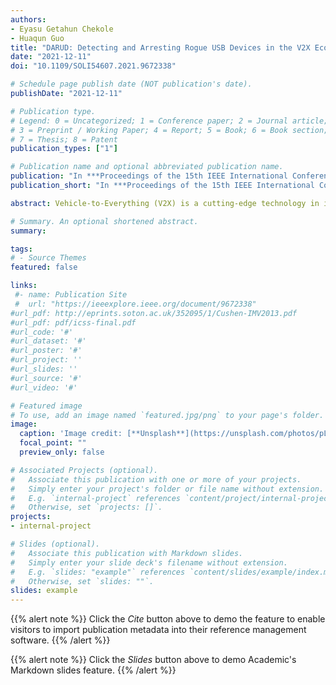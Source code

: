 ```yaml
---
authors:
- Eyasu Getahun Chekole
- Huaqun Guo
title: "DARUD: Detecting and Arresting Rogue USB Devices in the V2X Ecosystem"
date: "2021-12-11"
doi: "10.1109/SOLI54607.2021.9672338"

# Schedule page publish date (NOT publication's date).
publishDate: "2021-12-11"

# Publication type.
# Legend: 0 = Uncategorized; 1 = Conference paper; 2 = Journal article;
# 3 = Preprint / Working Paper; 4 = Report; 5 = Book; 6 = Book section;
# 7 = Thesis; 8 = Patent
publication_types: ["1"]

# Publication name and optional abbreviated publication name.
publication: "In ***Proceedings of the 15th IEEE International Conference on Service Operations and Logistics, and Informatics (SOLI'21)***, IEEE"
publication_short: "In ***Proceedings of the 15th IEEE International Conference on Service Operations and Logistics, and Informatics (SOLI'21)***, IEEE"

abstract: Vehicle-to-Everything (V2X) is a cutting-edge technology in intelligent transportation systems (ITS). In V2X, various entities communicate and cooperate each other to ensure road safety and efficiency. However, such communications and cooperation also pose various security risks to the transportation system. In particular, due to the involvement of several unattended roadside devices, such as roadside units (RSUs), industrial PCs, traffic light controllers, 3D laser scanners, video cameras, and pedestrian sensors, the V2X ecosystem is highly vulnerable to malware attacks. Attackers may use rogue USB devices to inject various types of malware (e.g., viruses, spyware, ransomware and worms) to the V2X system via the USB ports of the roadside devices. Such attacks may result in a debilitating impact on the safety and efficiency of road traffic. Although a wide-range of approaches have been proposed against USB-based attacks, most of them have several limitations, especially when applied in the V2X context. For example, the widely adopted approaches against USB-based attacks are scanning USB devices using anti-malware/antivirus tools (which is often not effective against zero-day malware), disabling USB ports (security-through-obscurity has already several drawbacks), whitelisting USB devices using certain attributes of the USB devices (which is often bypassed by brute-force attacks and not effective against dishonest USB users). Furthermore, most of the existing solutions are implemented only for general purpose computing devices (e.g., computers and servers), hence might not be suitable for sensors and tiny IoT devices involved in the V2X environment. Moreover, the configuration and update processes of most existing solutions requires physical access to the devices, which might not be feasible in V2X where devices and sensors are dispersed across various roadside locations. In this work, we propose and implement DARUD – a lightweight and automated toolkit that dynamically detects and prevents rogue USB devices in V2X. This is achieved by constructing a USB authorization policy based on kernel-level USB rules and fingerprints. The proposed solution can also be configured and updated to the roadside devices over-the-air via a secured VPN tunneling. This avoids the hassle of physically configuring or updating the USB-security solutions on each roadside device. The effectiveness of our proposed approach is also tested using a realistic V2X infrastructure.

# Summary. An optional shortened abstract.
summary: 

tags:
# - Source Themes
featured: false

links:
 #- name: Publication Site
 #  url: "https://ieeexplore.ieee.org/document/9672338"
#url_pdf: http://eprints.soton.ac.uk/352095/1/Cushen-IMV2013.pdf
#url_pdf: pdf/icss-final.pdf
#url_code: '#'
#url_dataset: '#'
#url_poster: '#'
#url_project: ''
#url_slides: ''
#url_source: '#'
#url_video: '#'

# Featured image
# To use, add an image named `featured.jpg/png` to your page's folder. 
image:
  caption: 'Image credit: [**Unsplash**](https://unsplash.com/photos/pLCdAaMFLTE)'
  focal_point: ""
  preview_only: false

# Associated Projects (optional).
#   Associate this publication with one or more of your projects.
#   Simply enter your project's folder or file name without extension.
#   E.g. `internal-project` references `content/project/internal-project/index.md`.
#   Otherwise, set `projects: []`.
projects:
- internal-project

# Slides (optional).
#   Associate this publication with Markdown slides.
#   Simply enter your slide deck's filename without extension.
#   E.g. `slides: "example"` references `content/slides/example/index.md`.
#   Otherwise, set `slides: ""`.
slides: example
---
```


{{% alert note %}}
Click the *Cite* button above to demo the feature to enable visitors to import publication metadata into their reference management software.
{{% /alert %}}

{{% alert note %}}
Click the *Slides* button above to demo Academic's Markdown slides feature.
{{% /alert %}}

